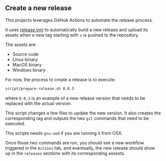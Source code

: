## Create a new release

This projects leverages GitHub Actions to automate the release process.

It uses [release.yml](https://github.com/juruen/rmapi/blob/master/.github/workflows/release.yml)
to automatically build a new release and upload its assets when a new tag starting with `v`
is pushed to the repository.

The assets are:

- Source code
- Linux binary
- MacOS binary
- Windows binary

For now, the process to create a release is to execute:

```sh
script/prepare-release.sh 0.0.3
```

where `0.0.3` is an example of a new release version that needs to be replaced with the actual version.

This script changes a few files to update  the new version. It also creates the corresponding tag and outputs
the two `git` commands that need to be executed.

This scripts needs `gnu-sed` if you are running it from OSX.

Once those two commands are run, you should see a new workflow triggered in the `Actions` tab, and eventually,
the new release should show up in the `releases` sections  with its corresponding assests.
